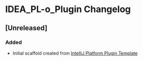 <!-- Keep a Changelog guide -> https://keepachangelog.com -->

# IDEA_PL-o_Plugin Changelog

## [Unreleased]
### Added
- Initial scaffold created from [IntelliJ Platform Plugin Template](https://github.com/JetBrains/intellij-platform-plugin-template)
